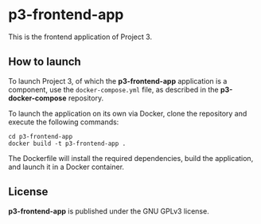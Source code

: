 # p3-frontend-app

This is the frontend application of Project 3.

## How to launch

To launch Project 3, of which the **p3-frontend-app** application is a component, use the `docker-compose.yml` file, as described in the **p3-docker-compose** repository.

To launch the application on its own via Docker, clone the repository and execute the following commands:

```
cd p3-frontend-app
docker build -t p3-frontend-app .
```

The Dockerfile will install the required dependencies, build the application, and launch it in a Docker container.

## License
**p3-frontend-app** is published under the GNU GPLv3 license.
